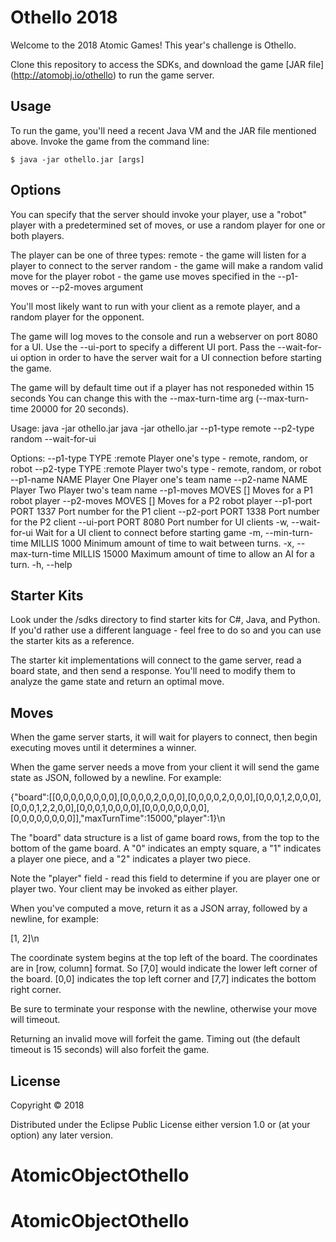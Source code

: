 # Othello 2018

Welcome to the 2018 Atomic Games! This year's challenge is Othello.

Clone this repository to access the SDKs, and download the game [JAR file] (http://atomobj.io/othello) to run the game server.

## Usage

To run the game, you'll need a recent Java VM and the JAR file mentioned above. Invoke the game from the command line:

    $ java -jar othello.jar [args]

## Options

You can specify that the server should invoke your player, use a "robot" player with a predetermined set of moves, or use a random player for one or both players.

The player can be one of three types:
remote - the game will listen for a player to connect to the server
random - the game will make a random valid move for the player
robot - the game use moves specified in the --p1-moves or --p2-moves argument

You'll most likely want to run with your client as a remote player, and a random player for the opponent.

The game will log moves to the console and run a webserver on port 8080 for a UI.
Use the --ui-port to specify a different UI port.
Pass the --wait-for-ui option in order to have the server wait for a UI connection before starting the game.

The game will by default time out if a player has not responeded within 15 seconds
You can change this with the --max-turn-time arg (--max-turn-time 20000 for 20 seconds).

Usage:
java -jar othello.jar
java -jar othello.jar --p1-type remote --p2-type random --wait-for-ui

Options:
      --p1-type TYPE          :remote     Player one's type - remote, random, or robot
      --p2-type TYPE          :remote     Player two's type - remote, random, or robot
      --p1-name NAME          Player One  Player one's team name
      --p2-name NAME          Player Two  Player two's team name
      --p1-moves MOVES        []          Moves for a P1 robot player
      --p2-moves MOVES        []          Moves for a P2 robot player
      --p1-port PORT          1337        Port number for the P1 client
      --p2-port PORT          1338        Port number for the P2 client
      --ui-port PORT          8080        Port number for UI clients
  -w, --wait-for-ui                       Wait for a UI client to connect before starting game
  -m, --min-turn-time MILLIS  1000        Minimum amount of time to wait between turns.
  -x, --max-turn-time MILLIS  15000       Maximum amount of time to allow an AI for a turn.
  -h, --help

## Starter Kits

Look under the /sdks directory to find starter kits for C#, Java, and Python. If you'd rather use a different language - feel free to do so and you can use the starter kits as a reference.

The starter kit implementations will connect to the game server, read a board state, and then send a response. You'll need to modify them to analyze the game state and return an optimal move.

## Moves
When the game server starts, it will wait for players to connect, then begin executing moves until it determines a winner.

When the game server needs a move from your client it will send the game state as JSON, followed by a newline. For example:

{"board":[[0,0,0,0,0,0,0,0],[0,0,0,0,2,0,0,0],[0,0,0,0,2,0,0,0],[0,0,0,1,2,0,0,0],[0,0,0,1,2,2,0,0],[0,0,0,1,0,0,0,0],[0,0,0,0,0,0,0,0],[0,0,0,0,0,0,0,0]],"maxTurnTime":15000,"player":1}\n

The "board" data structure is a list of game board rows, from the top to the bottom of the game board. A "0" indicates an empty square, a "1" indicates a player one piece, and a "2" indicates a player two piece.

Note the "player" field - read this field to determine if you are player one or player two. Your client may be invoked as either player.

When you've computed a move, return it as a JSON array, followed by a newline, for example:

[1, 2]\n

The coordinate system begins at the top left of the board. The coordinates are in [row, column] format. So [7,0] would indicate the lower left corner of the board. [0,0] indicates the top left corner and [7,7] indicates the bottom right corner.

Be sure to terminate your response with the newline, otherwise your move will timeout.

Returning an invalid move will forfeit the game. Timing out (the default timeout is 15 seconds) will also forfeit the game.

## License

Copyright © 2018

Distributed under the Eclipse Public License either version 1.0 or (at
your option) any later version.
# AtomicObjectOthello
# AtomicObjectOthello
